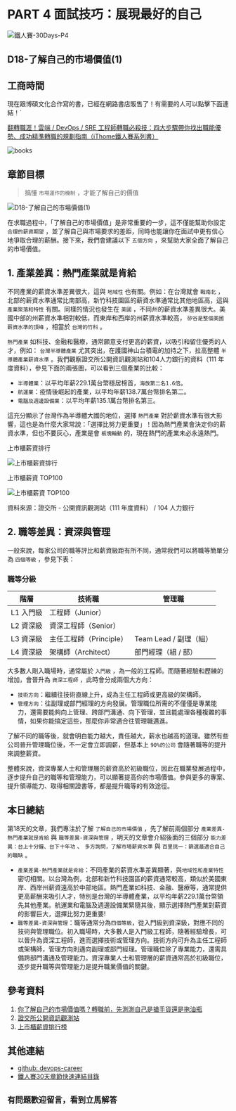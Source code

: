 # PART 4 面試技巧：展現最好的自己

![鐵人賽-30Days-P4](https://github.com/qwedsazxc78/devops-career/raw/main/docs/img/30Days-P4.png)

## D18-了解自己的市場價值(1)

## 工商時間

現在跟博碩文化合作寫的書，已經在網路書店販售了！有需要的人可以點擊下面連結！`

[翻轉職涯！雲端 / DevOps / SRE 工程師轉職必殺技：四大步驟帶你找出職能優勢、成功精準轉職的規劃指南（iThome鐵人賽系列書）](https://heyurl.cc/lQ3e4)

![books](https://github.com/qwedsazxc78/devops-career/raw/main/docs/img/books.png)

## 章節目標

> 搞懂 `市場運作的機制` ，才能了解自己的價值

![D18-了解自己的市場價值(1)](https://github.com/qwedsazxc78/devops-career/raw/main/docs/img/D18.png)

在求職過程中，「了解自己的市場價值」是非常重要的一步，這不僅能幫助你設定 `合理的薪資期望` ，並了解自己與市場要求的差距，同時也能讓你在面試中更有信心地爭取合理的薪酬。接下來，我們會建議以下 `五個方向` ，來幫助大家全面了解自己的市場價值。

## 1. 產業差異：熱門產業就是肯給

不同產業的薪資水準差異很大，這與 `地域性` 也有關。例如：在台灣就會 `戰南北` ，北部的薪資水準通常比南部高，新竹科技園區的薪資水準通常比其他地區高，這與 `產業聚落和特性` 有關。同樣的情況也發生在 `美國` ，不同州的薪資水準差異很大。美國中部的州薪資水準相對較低，而東岸和西岸的州薪資水準較高， `矽谷是整個美國薪資水準的頂峰` ，相當於 `台灣的竹科` 。

`熱門產業` 如科技、金融和醫療，通常願意支付更高的薪資，以吸引和留住優秀的人才，例如： `台灣半導體產業` 尤其突出，在護國神山台積電的加持之下，拉高整體 `半導體產業薪資水準` 。我們觀察證交所公開資訊觀測站和104人力銀行的資料（111 年度資料），參見下面的兩張圖，可以看到三個產業的比較：

* `半導體業`：以平均年薪229.1萬台幣穩居榜首，`海放第二名1.6倍`。
* `航運業`：疫情後崛起的產業，以平均年薪138.7萬台幣排名第二。
* `電腦及週邊設備業`：以平均年薪135.1萬台幣排名第三。

這充分顯示了台灣作為半導體大國的地位，選擇 `熱門產業` 對於薪資水準有很大影響，這也是為什麼大家常說：「選擇比努力更重要」！因為熱門產業會決定你的薪資水準，但也不要灰心，產業是會 `板塊輪動` 的，現在熱門的產業未必永遠熱門。

上市櫃薪資排行

![上市櫃薪資排行](https://github.com/qwedsazxc78/devops-career/raw/main/docs/img/D18-1.png)

上市櫃薪資 TOP100

![上市櫃薪資 TOP100](https://github.com/qwedsazxc78/devops-career/raw/main/docs/img/D18-2.png)

資料來源：證交所 - 公開資訊觀測站（111 年度資料） / 104 人力銀行

## 2. 職等差異：資深與管理

一般來說，每家公司的職等評比和薪資級距有所不同，通常我們可以將職等簡單分為 `四個等級` ，參見下表：

### 職等分級

| 階層 | 技術職 | 管理職 |
| ---- | ---- | ---- |
| L1 入門級 | 工程師（Junior） | |
| L2 資深級 | 資深工程師（Senior） | |
| L3 資深級 | 主任工程師（Principle） | Team Lead / 副理（組） |
| L4 資深級 | 架構師（Architect） | 部門經理（組 / 部） |

大多數人剛入職場時，通常屬於 `入門級` ，為一般的工程師。而隨著經驗和歷練的增加，會晉升為 `資深工程師` ，此時會分成兩個大方向：

* `技術方向`：繼續往技術直線上升，成為主任工程師或更高級的架構師。
* `管理方向`：往副理或部門經理的方向發展。管理職位所需的不僅僅是專業能力，還需要能夠向上管理、跨部門溝通、向下管理，並且能處理各種複雜的事情，如果你能搞定這些，那麼你非常適合往管理職邁進。

了解不同的職等後，就會明白能力越大，責任越大，薪水也越高的道理。雖然有些公司晉升管理職位後，不一定會立即調薪，但基本上 `90%的公司` 會隨著職等的提升來調整薪資。

整體來說，資深專業人士和管理層的薪資高於初級職位，因此在職業發展過程中，逐步提升自己的職等和管理能力，可以顯著提高你的市場價值。參與更多的專案、提升領導能力、取得相關證書等，都是提升職等的有效途徑。

## 本日總結

第18天的文章，我們專注於了解 `了解自己的市場價值` ，先了解前兩個部分 `產業差異-熱門產業就是肯給` 與 `職等差異-資深與管理` ，明天的文章會介紹後面的三個部分 `能力差異：台上十分鐘、台下十年功` 、 `多方詢問，了解市場薪資水準` 與 `百里挑一：篩選最適合自己的職缺` 。

* `產業差異-熱門產業就是肯給`：不同產業的薪資水準差異顯著，與`地域性和產業特性`密切相關。以台灣為例，北部和新竹科技園區的薪資通常較高，類似於美國東岸、西岸州薪資遠高於中部地區。熱門產業如科技、金融、醫療等，通常提供更高薪酬來吸引人才，特別是台灣的半導體產業，以平均年薪229.1萬台幣領先其他產業。航運業和電腦及週邊設備業緊隨其後，顯示選擇熱門產業對薪資的影響巨大，選擇比努力更重要!
* `職等差異-資深與管理`：職等通常分為`四個等級`，從入門級到資深級，對應不同的技術與管理職位。初入職場時，大多數人是入門級工程師，隨著經驗增長，可以晉升為資深工程師，進而選擇技術或管理方向。技術方向可升為主任工程師或架構師，管理方向則邁向副理或部門經理。管理職位除了專業能力，還需具備跨部門溝通及管理能力。資深專業人士和管理層的薪資通常高於初級職位，逐步提升職等與管理能力是提升職業價值的關鍵。

## 參考資料

1. [你了解自己的市場價值嗎？轉職前，先測測自己是搶手貨還是拖油瓶](https://www.managertoday.com.tw/articles/view/46451)
2. [證交所公開資訊觀測站](https://mops.twse.com.tw/mops/web/index)
3. [上市櫃薪資排行榜](https://www.104.com.tw/company/salary/all/)

## 其他連結

* [github: devops-career](https://github.com/qwedsazxc78/devops-career/tree/main)
* [鐵人賽30天章節快速連結目錄](https://ithelp.ithome.com.tw/articles/10351094)

## `有問題歡迎留言，看到立馬解答`
